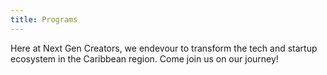 ```yaml
---
title: Programs
---
```


Here at Next Gen Creators, we endevour to transform the tech and startup ecosystem in the Caribbean region. Come join us on our journey!  